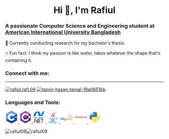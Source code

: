 <!DOCTYPE html>
<html>
<head>
</head>
<body>

<h1 align="center">Hi 👋, I'm Rafiul</h1>
<h3 align="left">A passionate Computer Science and Engineering student at <a href="https://www.aiub.edu/">American International University Bangladesh</a></h3>


<p align="left"> 🌱 Currently conducting research for my bachelor's thesis.</p>
<p align="left"> ⚡ Fun fact: I think my passion is like water, takes whatever the shape that's containing it.</p>

<h3 align="left">Connect with me:</h3>
<hr align="left">
<p align="left">
<a href="https://fb.com/rafiul.rafi.09" target="blank"><img align="center" src="https://raw.githubusercontent.com/rahuldkjain/github-profile-readme-generator/master/src/images/icons/Social/facebook.svg" alt="rafiul.rafi.09" height="30" width="40" /></a>
<a href="https://www.linkedin.com/in/rafiul-haque-498343206" target="blank"><img align="center" src="https://raw.githubusercontent.com/rahuldkjain/github-profile-readme-generator/master/src/images/icons/Social/linked-in-alt.svg" alt="tanvir-hasan-tamal-19a0651bb" height="30" width="40" /></a>  

</p>
</p>

<h3 align="left">Languages and Tools:</h3>
<p align="left">
  <a href="https://www.w3schools.com/cpp/" target="_blank" rel="noreferrer"> <img src="https://raw.githubusercontent.com/devicons/devicon/master/icons/cplusplus/cplusplus-original.svg" alt="cplusplus" width="40" height="40"/> </a>
  <a href="https://www.w3schools.com/cs/" target="_blank" rel="noreferrer"> <img src="https://raw.githubusercontent.com/devicons/devicon/master/icons/csharp/csharp-original.svg" alt="csharp" width="40" height="40"/> </a>
  <a href="https://dotnet.microsoft.com/" target="_blank" rel="noreferrer"> <img src="https://raw.githubusercontent.com/devicons/devicon/master/icons/dot-net/dot-net-original-wordmark.svg" alt="dotnet" width="40" height="40"/> </a>
  <a href="https://www.java.com" target="_blank" rel="noreferrer"> <img src="https://raw.githubusercontent.com/devicons/devicon/master/icons/java/java-original.svg" alt="java" width="40" height="40"/> </a>
  <a href="https://www.mysql.com/" target="_blank" rel="noreferrer"> <img src="https://raw.githubusercontent.com/devicons/devicon/master/icons/mysql/mysql-original-wordmark.svg" alt="mysql" width="40" height="40"/> </a>
  <a href="https://www.oracle.com/" target="_blank" rel="noreferrer"> <img src="https://raw.githubusercontent.com/devicons/devicon/master/icons/oracle/oracle-original.svg" alt="oracle" width="40" height="40"/> </a>
  <a href="https://www.python.org" target="_blank" rel="noreferrer"> <img src="https://raw.githubusercontent.com/devicons/devicon/master/icons/python/python-original.svg" alt="python" width="40" height="40"/> </a>
</p>

<p><img align="left" src="https://github-readme-stats.vercel.app/api/top-langs?username=rafiul09&show_icons=true&locale=en&layout=compact&theme=radical" alt="rafiul09" /></p>


<p align="left"> <img src="https://visitcount.itsvg.in/api?id=Rafiul09&icon=0&color=0" alt="rafiul09" /> </p>



</body>
</html>
